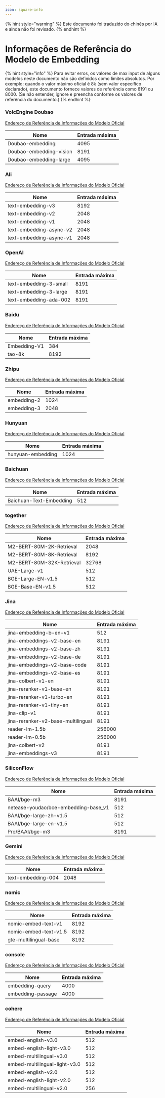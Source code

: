 ```yaml
---
icon: square-info
---
```


{% hint style="warning" %}
Este documento foi traduzido do chinês por IA e ainda não foi revisado.
{% endhint %}

# Informações de Referência do Modelo de Embedding

{% hint style="info" %}
Para evitar erros, os valores de max input de alguns modelos neste documento não são definidos como limites absolutos. Por exemplo: quando o valor máximo oficial é 8k (sem valor específico declarado), este documento fornece valores de referência como 8191 ou 8000. (Se não entender, ignore e preencha conforme os valores de referência do documento.)
{% endhint %}

### VolcEngine Doubao

[Endereço de Referência de Informações do Modelo Oficial](https://console.volcengine.com/ark/region:ark+cn-beijing/model?feature=\&projectName=default\&vendor=Bytedance\&view=LIST_VIEW)

| Nome                     | Entrada máxima |
| ------------------------ | -------------- |
| Doubao-embedding         | 4095           |
| Doubao-embedding-vision  | 8191           |
| Doubao-embedding-large   | 4095           |

### Ali

[Endereço de Referência de Informações do Modelo Oficial](https://help.aliyun.com/zh/model-studio/user-guide/embedding?spm=a2c4g.11186623.0.i1)

| Nome                      | Entrada máxima |
| ------------------------- | -------------- |
| text-embedding-v3         | 8192           |
| text-embedding-v2         | 2048           |
| text-embedding-v1         | 2048           |
| text-embedding-async-v2   | 2048           |
| text-embedding-async-v1   | 2048           |

### OpenAI

[Endereço de Referência de Informações do Modelo Oficial](https://platform.openai.com/docs/guides/embeddings#embedding-models)

| Nome                     | Entrada máxima |
| ------------------------ | -------------- |
| text-embedding-3-small   | 8191           |
| text-embedding-3-large   | 8191           |
| text-embedding-ada-002   | 8191           |

### Baidu

[Endereço de Referência de Informações do Modelo Oficial](https://cloud.baidu.com/doc/WENXINWORKSHOP/s/om6070n97#%E8%AF%B7%E6%B1%82%E5%8F%82%E6%95%B0)

| Nome           | Entrada máxima |
| -------------- | -------------- |
| Embedding-V1   | 384            |
| tao-8k         | 8192           |

### Zhipu

[Endereço de Referência de Informações do Modelo Oficial](https://bigmodel.cn/console/modelcenter/square)

| Nome          | Entrada máxima |
| ------------- | -------------- |
| embedding-2   | 1024           |
| embedding-3   | 2048           |

### Hunyuan

[Endereço de Referência de Informações do Modelo Oficial](https://cloud.tencent.com/document/product/1729/102832)

| Nome                | Entrada máxima |
| ------------------- | -------------- |
| hunyuan-embedding   | 1024           |

### Baichuan

[Endereço de Referência de Informações do Modelo Oficial](https://platform.baichuan-ai.com/docs/text-Embedding)

| Nome                      | Entrada máxima |
| ------------------------- | -------------- |
| Baichuan-Text-Embedding   | 512            |

### together

[Endereço de Referência de Informações do Modelo Oficial](https://docs.together.ai/docs/serverless-models#embedding-models)

| Nome                        | Entrada máxima |
| --------------------------- | -------------- |
| M2-BERT-80M-2K-Retrieval    | 2048           |
| M2-BERT-80M-8K-Retrieval    | 8192           |
| M2-BERT-80M-32K-Retrieval   | 32768          |
| UAE-Large-v1                | 512            |
| BGE-Large-EN-v1.5           | 512            |
| BGE-Base-EN-v1.5            | 512            |

### Jina

[Endereço de Referência de Informações do Modelo Oficial](https://jina.ai/models/jina-embedding-b-en-v1)

| Nome                                 | Entrada máxima |
| ------------------------------------ | -------------- |
| jina-embedding-b-en-v1               | 512            |
| jina-embeddings-v2-base-en           | 8191           |
| jina-embeddings-v2-base-zh           | 8191           |
| jina-embeddings-v2-base-de           | 8191           |
| jina-embeddings-v2-base-code         | 8191           |
| jina-embeddings-v2-base-es           | 8191           |
| jina-colbert-v1-en                   | 8191           |
| jina-reranker-v1-base-en             | 8191           |
| jina-reranker-v1-turbo-en            | 8191           |
| jina-reranker-v1-tiny-en             | 8191           |
| jina-clip-v1                         | 8191           |
| jina-reranker-v2-base-multilingual   | 8191           |
| reader-lm-1.5b                       | 256000         |
| reader-lm-0.5b                       | 256000         |
| jina-colbert-v2                      | 8191           |
| jina-embeddings-v3                   | 8191           |

### SiliconFlow

[Endereço de Referência de Informações do Modelo Oficial](https://siliconflow.cn/zh-cn/models)

| Nome                                    | Entrada máxima |
| --------------------------------------- | -------------- |
| BAAI/bge-m3                             | 8191           |
| netease-youdao/bce-embedding-base\_v1   | 512            |
| BAAI/bge-large-zh-v1.5                  | 512            |
| BAAI/bge-large-en-v1.5                  | 512            |
| Pro/BAAI/bge-m3                         | 8191           |

### Gemini

[Endereço de Referência de Informações do Modelo Oficial](https://ai.google.dev/gemini-api/docs/models/gemini?hl=zh-cn#text-embedding)

| Nome                 | Entrada máxima |
| -------------------- | -------------- |
| text-embedding-004   | 2048           |

### nomic

[Endereço de Referência de Informações do Modelo Oficial](https://docs.nomic.ai/atlas/embeddings-and-retrieval/text-embedding)

| Nome                    | Entrada máxima |
| ----------------------- | -------------- |
| nomic-embed-text-v1     | 8192           |
| nomic-embed-text-v1.5   | 8192           |
| gte-multilingual-base   | 8192           |

### console

[Endereço de Referência de Informações do Modelo Oficial](https://console.upstage.ai/docs/capabilities/embeddings)

| Nome                | Entrada máxima |
| ------------------- | -------------- |
| embedding-query     | 4000           |
| embedding-passage   | 4000           |

### cohere

[Endereço de Referência de Informações do Modelo Oficial](https://docs.cohere.com/docs/models#embed)

| Nome                            | Entrada máxima |
| ------------------------------- | -------------- |
| embed-english-v3.0              | 512            |
| embed-english-light-v3.0        | 512            |
| embed-multilingual-v3.0         | 512            |
| embed-multilingual-light-v3.0   | 512            |
| embed-english-v2.0              | 512            |
| embed-english-light-v2.0        | 512            |
| embed-multilingual-v2.0         | 256            |